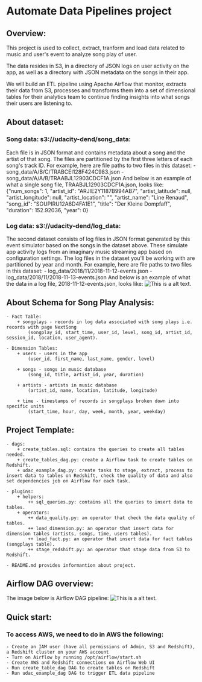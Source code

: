 # Automate Data Pipelines project

## Overview:
This project is used to collect, extract, tranform and load data related to music and user's event to analyze song play of user.
    
The data resides in S3, in a directory of JSON logs on user activity on the app, as well as a directory with JSON metadata on the songs in their app.
    
We will build an ETL pipeline using Apache Airflow that monitor, extracts their data from S3, processes and transforms them into a set of dimensional tables for their analytics team to continue finding insights into what songs their users are listening to.
    
## About dataset:
### Song data: s3://udacity-dend/song_data: 
Each file is in JSON format and contains metadata about a song and the artist of that song. The files are partitioned by the first three letters of each song's track ID. For example, here are file paths to two files in this dataset:
    - song_data/A/B/C/TRABCEI128F424C983.json
    - song_data/A/A/B/TRAABJL12903CDCF1A.json
And below is an example of what a single song file, TRAABJL12903CDCF1A.json, looks like:
{"num_songs": 1, "artist_id": "ARJIE2Y1187B994AB7", "artist_latitude": null, "artist_longitude": null, "artist_location": "", "artist_name": "Line Renaud", "song_id": "SOUPIRU12A6D4FA1E1", "title": "Der Kleine Dompfaff", "duration": 152.92036, "year": 0}

### Log data: s3://udacity-dend/log_data:
The second dataset consists of log files in JSON format generated by this event simulator based on the songs in the dataset above. These simulate app activity logs from an imaginary music streaming app based on configuration settings.
The log files in the dataset you'll be working with are partitioned by year and month. For example, here are file paths to two files in this dataset:
    - log_data/2018/11/2018-11-12-events.json
    - log_data/2018/11/2018-11-13-events.json
And below is an example of what the data in a log file, 2018-11-12-events.json, looks like:
![This is a alt text.](https://video.udacity-data.com/topher/2019/February/5c6c3ce5_log-data/log-data.png "This is a sample image.")


## About Schema for Song Play Analysis:
    - Fact Table:
        + songplays - records in log data associated with song plays i.e. records with page NextSong
            (songplay_id, start_time, user_id, level, song_id, artist_id, session_id, location, user_agent).
            
    - Dimension Tables:
        + users - users in the app
            (user_id, first_name, last_name, gender, level)
            
        + songs - songs in music database
            (song_id, title, artist_id, year, duration)
            
        + artists - artists in music database
            (artist_id, name, location, latitude, longitude)
            
        + time - timestamps of records in songplays broken down into specific units
            (start_time, hour, day, week, month, year, weekday)

## Project Template:
    - dags:
    	+ create_tables.sql: contains the queries to create all tables needed.
       	+ create_tables_dag.py: create a Airflow task to create tables on Redshift.
        + udac_example_dag.py: create tasks to stage, extract, process to insert data to tables on Redshift, check the quality of data and also set dependencies job on Airflow for each task.
    
    - plugins:
    	+ helpers:
        	++ sql_queries.py: contains all the queries to insert data to tables.
        + operators:
        	++ data_quality.py: an operator that check the data quality of tables.
            ++ load_dimension.py: an operator that insert data for dimension tables (artists, songs, time, users tables).
            ++ load_fact.py: an operator that insert data for fact tables (songplays table).
            ++ stage_redshift.py: an operator that stage data from S3 to Redshift.
        
    - README.md provides informantion about project.

## Airflow DAG overview: 
The image below is Airflow DAG pipeline:
![This is a alt text.](https://video.udacity-data.com/topher/2019/January/5c48ba31_example-dag/example-dag.png "This is a airflow DAG image.")


## Quick start:
### To access AWS, we need to do in AWS the following:
	- Create an IAM user (have all permissions of Admin, S3 and Redshift), a Redshift cluster on your AWS account
	- Turn on Airflow by running /opt/airflow/start.sh
	- Create AWS and Redshift connections on Airflow Web UI
	- Run create_table_dag DAG to create tables on Redshift
	- Run udac_example_dag DAG to trigger ETL data pipeline


